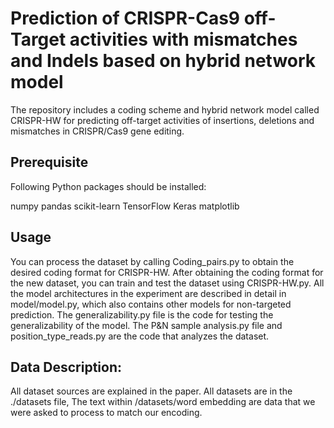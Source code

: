 # Prediction of CRISPR-Cas9 off-Target activities with mismatches and Indels based on hybrid network model
The repository includes a coding scheme and hybrid network model called CRISPR-HW for predicting off-target activities of insertions, deletions and mismatches in CRISPR/Cas9 gene editing.

## Prerequisite
Following Python packages should be installed:

numpy
pandas
scikit-learn
TensorFlow
Keras
matplotlib

## Usage
You can process the dataset by calling Coding_pairs.py to obtain the desired coding format for CRISPR-HW.
After obtaining the coding format for the new dataset, you can train and test the dataset using CRISPR-HW.py. All the model architectures in the experiment are described in detail in model/model.py, which also contains other models for non-targeted prediction.
The generalizability.py file is the code for testing the generalizability of the model.
The P&N sample analysis.py file and position_type_reads.py are the code that analyzes the dataset.

## Data Description:
All dataset sources are explained in the paper.
All datasets are in the ./datasets file, The text within /datasets/word embedding are data that we were asked to process to match our encoding.
